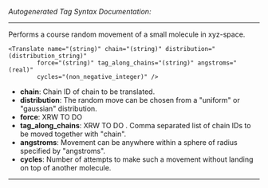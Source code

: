 _Autogenerated Tag Syntax Documentation:_

---
Performs a course random movement of a small molecule in xyz-space.

```
<Translate name="(string)" chain="(string)" distribution="(distribution_string)"
        force="(string)" tag_along_chains="(string)" angstroms="(real)"
        cycles="(non_negative_integer)" />
```

-   **chain**: Chain ID of chain to be translated.
-   **distribution**: The random move can be chosen from a "uniform" or "gaussian" distribution.
-   **force**: XRW TO DO
-   **tag_along_chains**: XRW TO DO . Comma separated list of chain IDs to be moved together with "chain".
-   **angstroms**: Movement can be anywhere within a sphere of radius specified by "angstroms".
-   **cycles**: Number of attempts to make such a movement without landing on top of another molecule.

---
